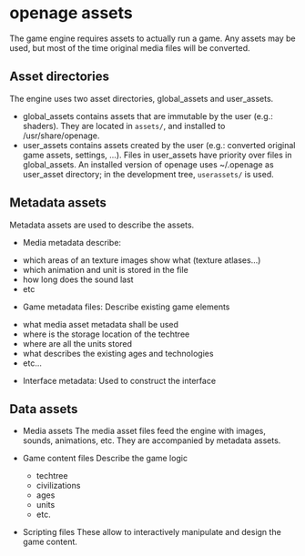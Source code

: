 openage assets
==============

The game engine requires assets to actually run a game.
Any assets may be used, but most of the time original media files will be converted.


Asset directories
-----------------

The engine uses two asset directories, global_assets and user_assets.

 - global_assets contains assets that are immutable by the user (e.g.: shaders). They are located in `assets/`, and installed to /usr/share/openage.
 - user_assets contains assets created by the user (e.g.: converted original game assets, settings, ...). Files in user_assets have priority over files in global_assets. An installed version of openage uses ~/.openage as user_asset directory; in the development tree, `userassets/` is used.


Metadata assets
---------------

Metadata assets are used to describe the assets.

 - Media metadata describe:
  * which areas of an texture images show what (texture atlases...)
  * which animation and unit is stored in the file
  * how long does the sound last
  * etc
 - Game metadata files: Describe existing game elements
  * what media asset metadata shall be used
  * where is the storage location of the techtree
  * where are all the units stored
  * what describes the existing ages and technologies
  * etc...
 - Interface metadata: Used to construct the interface


Data assets
-----------

- Media assets
   The media asset files feed the engine with images, sounds, animations, etc.
   They are accompanied by metadata assets.

- Game content files
   Describe the game logic
     - techtree
     - civilizations
     - ages
     - units
     - etc.

- Scripting files
   These allow to interactively manipulate and design the game content.

